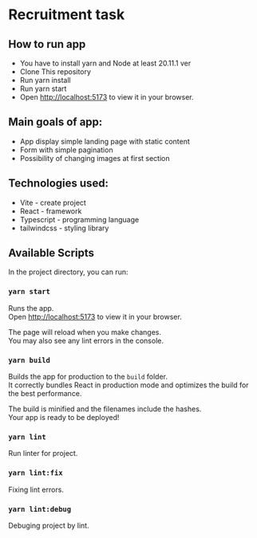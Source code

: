 # Recruitment task

## How to run app

- You have to install yarn and Node at least 20.11.1 ver
- Clone This repository
- Run yarn install
- Run yarn start
- Open [http://localhost:5173](http://localhost:5173) to view it in your browser.

## Main goals of app:
- App display simple landing page with static content
- Form with simple pagination
- Possibility of changing images at first section

## Technologies used:
- Vite - create project
- React - framework
- Typescript - programming language
- tailwindcss - styling library

## Available Scripts

In the project directory, you can run:

### `yarn start`

Runs the app.\
Open [http://localhost:5173](http://localhost:5173) to view it in your browser.

The page will reload when you make changes.\
You may also see any lint errors in the console.

### `yarn build`

Builds the app for production to the `build` folder.\
It correctly bundles React in production mode and optimizes the build for the best performance.

The build is minified and the filenames include the hashes.\
Your app is ready to be deployed!

### `yarn lint`

Run linter for project.

### `yarn lint:fix`

Fixing lint errors.

### `yarn lint:debug`

Debuging project by lint.